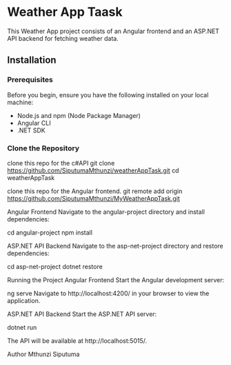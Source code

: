 # Weather App Taask

This Weather App project consists of an Angular frontend and an ASP.NET API backend for fetching weather data.

## Installation

### Prerequisites

Before you begin, ensure you have the following installed on your local machine:

- Node.js and npm (Node Package Manager)
- Angular CLI
- .NET SDK

### Clone the Repository

clone this repo for the c#API 
git clone https://github.com/SiputumaMthunzi/weatherAppTask.git
cd weatherAppTask


clone this repo for the Angular frontend.
git remote add origin https://github.com/SiputumaMthunzi/MyWeatherAppTask.git


Angular Frontend
Navigate to the angular-project directory and install dependencies:

cd angular-project
npm install

ASP.NET API Backend
Navigate to the asp-net-project directory and restore dependencies:


cd asp-net-project
dotnet restore


Running the Project
Angular Frontend
Start the Angular development server:


ng serve
Navigate to http://localhost:4200/ in your browser to view the application.

ASP.NET API Backend
Start the ASP.NET API server:

dotnet run

The API will be available at http://localhost:5015/.

Author Mthunzi Siputuma

